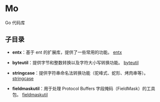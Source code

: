 # Mo

Go 代码库


## 子目录

- **entx**：基于 ent 的扩展库，提供了一些常用的功能。
  [entx](entx/README.md)

- **byteutil**：提供字节和整数转换以及字符大小写转换功能。
  [byteutil](byteutil/README.md)

- **stringcase**：提供字符串命名法转换功能（驼峰式、蛇形、烤肉串等）。
  [stringcase](stringcase/README.md)

- **fieldmaskutil**：用于处理 Protocol Buffers 字段掩码（FieldMask）的工具包。
  [fieldmaskutil](fieldmaskutil/README.md)
